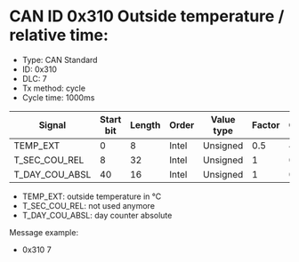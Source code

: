 # CAN ID 0x310 Outside temperature / relative time:
- Type: CAN Standard
- ID: 0x310
- DLC: 7
- Tx method: cycle
- Cycle time: 1000ms

|Signal|Start bit|Length|Order|Value type|Factor|Offset|Unit|
|------|---------|------|-----|----------|------|------|----|
|TEMP_EXT|0|8|Intel|Unsigned|0.5|40|°C|
|T_SEC_COU_REL|8|32|Intel|Unsigned|1|0||
|T_DAY_COU_ABSL|40|16|Intel|Unsigned|1|0||

- TEMP_EXT: outside temperature in °C
- T_SEC_COU_REL: not used anymore
- T_DAY_COU_ABSL: day counter absolute

Message example:
- 0x310 7